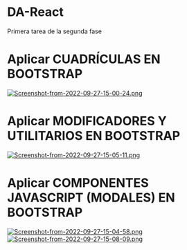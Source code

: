 # DA-React
Primera tarea de la segunda fase
# Aplicar CUADRÍCULAS EN BOOTSTRAP 
[![Screenshot-from-2022-09-27-15-00-24.png](https://i.postimg.cc/y887dpyr/Screenshot-from-2022-09-27-15-00-24.png)](https://postimg.cc/KRw6pNVn)
# Aplicar MODIFICADORES Y UTILITARIOS EN BOOTSTRAP
[![Screenshot-from-2022-09-27-15-05-11.png](https://i.postimg.cc/k58M36cn/Screenshot-from-2022-09-27-15-05-11.png)](https://postimg.cc/GBLnvpVN)

# Aplicar COMPONENTES JAVASCRIPT (MODALES) EN BOOTSTRAP
[![Screenshot-from-2022-09-27-15-04-58.png](https://i.postimg.cc/Hkv8syXX/Screenshot-from-2022-09-27-15-04-58.png)](https://postimg.cc/68RpMTHp)
[![Screenshot-from-2022-09-27-15-08-09.png](https://i.postimg.cc/RFtzJj84/Screenshot-from-2022-09-27-15-08-09.png)](https://postimg.cc/LYmWr02b)

